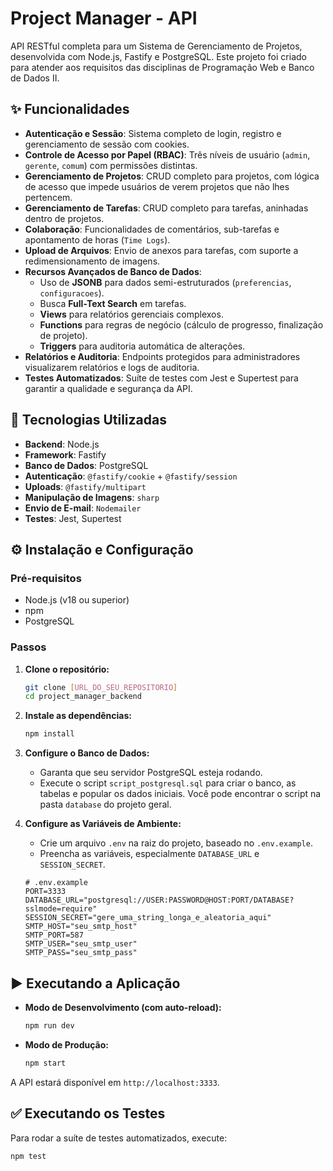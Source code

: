 # Project Manager - API

API RESTful completa para um Sistema de Gerenciamento de Projetos, desenvolvida com Node.js, Fastify e PostgreSQL. Este projeto foi criado para atender aos requisitos das disciplinas de Programação Web e Banco de Dados II.

## ✨ Funcionalidades

-   **Autenticação e Sessão**: Sistema completo de login, registro e gerenciamento de sessão com cookies.
-   **Controle de Acesso por Papel (RBAC)**: Três níveis de usuário (`admin`, `gerente`, `comum`) com permissões distintas.
-   **Gerenciamento de Projetos**: CRUD completo para projetos, com lógica de acesso que impede usuários de verem projetos que não lhes pertencem.
-   **Gerenciamento de Tarefas**: CRUD completo para tarefas, aninhadas dentro de projetos.
-   **Colaboração**: Funcionalidades de comentários, sub-tarefas e apontamento de horas (`Time Logs`).
-   **Upload de Arquivos**: Envio de anexos para tarefas, com suporte a redimensionamento de imagens.
-   **Recursos Avançados de Banco de Dados**:
    -   Uso de **JSONB** para dados semi-estruturados (`preferencias`, `configuracoes`).
    -   Busca **Full-Text Search** em tarefas.
    -   **Views** para relatórios gerenciais complexos.
    -   **Functions** para regras de negócio (cálculo de progresso, finalização de projeto).
    -   **Triggers** para auditoria automática de alterações.
-   **Relatórios e Auditoria**: Endpoints protegidos para administradores visualizarem relatórios e logs de auditoria.
-   **Testes Automatizados**: Suíte de testes com Jest e Supertest para garantir a qualidade e segurança da API.

## 🚀 Tecnologias Utilizadas

-   **Backend**: Node.js
-   **Framework**: Fastify
-   **Banco de Dados**: PostgreSQL
-   **Autenticação**: `@fastify/cookie` + `@fastify/session`
-   **Uploads**: `@fastify/multipart`
-   **Manipulação de Imagens**: `sharp`
-   **Envio de E-mail**: `Nodemailer`
-   **Testes**: Jest, Supertest

## ⚙️ Instalação e Configuração

### Pré-requisitos

-   Node.js (v18 ou superior)
-   npm
-   PostgreSQL

### Passos

1.  **Clone o repositório:**
    ```bash
    git clone [URL_DO_SEU_REPOSITORIO]
    cd project_manager_backend
    ```

2.  **Instale as dependências:**
    ```bash
    npm install
    ```

3.  **Configure o Banco de Dados:**
    -   Garanta que seu servidor PostgreSQL esteja rodando.
    -   Execute o script `script_postgresql.sql` para criar o banco, as tabelas e popular os dados iniciais. Você pode encontrar o script na pasta `database` do projeto geral.

4.  **Configure as Variáveis de Ambiente:**
    -   Crie um arquivo `.env` na raiz do projeto, baseado no `.env.example`.
    -   Preencha as variáveis, especialmente `DATABASE_URL` e `SESSION_SECRET`.

    ```env
    # .env.example
    PORT=3333
    DATABASE_URL="postgresql://USER:PASSWORD@HOST:PORT/DATABASE?sslmode=require"
    SESSION_SECRET="gere_uma_string_longa_e_aleatoria_aqui"
    SMTP_HOST="seu_smtp_host"
    SMTP_PORT=587
    SMTP_USER="seu_smtp_user"
    SMTP_PASS="seu_smtp_pass"
    ```

## ▶️ Executando a Aplicação

-   **Modo de Desenvolvimento (com auto-reload):**
    ```bash
    npm run dev
    ```

-   **Modo de Produção:**
    ```bash
    npm start
    ```

A API estará disponível em `http://localhost:3333`.

## ✅ Executando os Testes

Para rodar a suíte de testes automatizados, execute:

```bash
npm test
